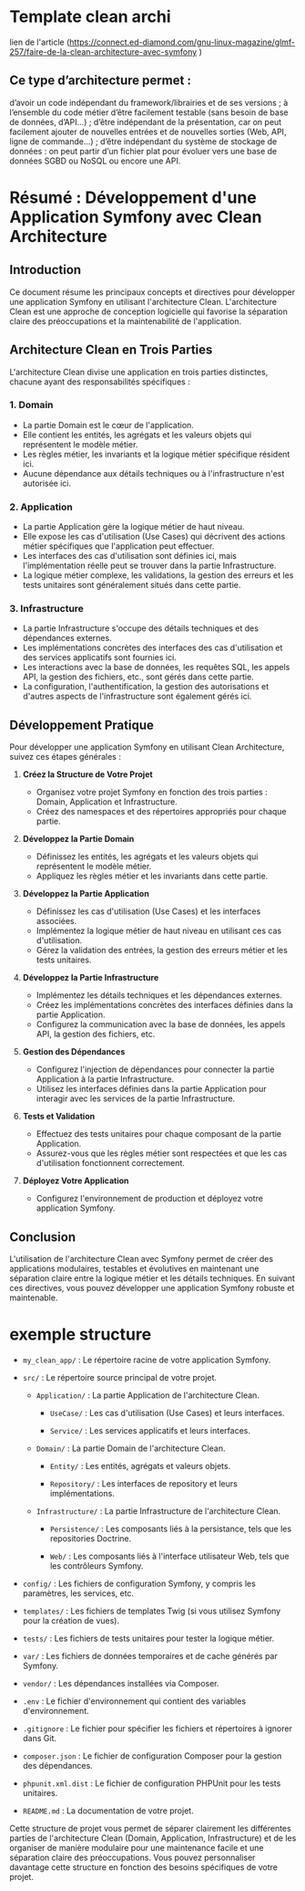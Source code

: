 # Template clean archi 
lien de l'article (https://connect.ed-diamond.com/gnu-linux-magazine/glmf-257/faire-de-la-clean-architecture-avec-symfony
)

## Ce type d’architecture permet :

d’avoir un code indépendant du framework/librairies et de ses versions ;
à l’ensemble du code métier d’être facilement testable (sans besoin de base de données, d’API...) ;
d’être indépendant de la présentation, car on peut facilement ajouter de nouvelles entrées et de nouvelles sorties (Web, API, ligne de commande...) ;
d’être indépendant du système de stockage de données : on peut partir d’un fichier plat pour évoluer vers une base de données SGBD ou NoSQL ou encore une API.


# Résumé : Développement d'une Application Symfony avec Clean Architecture

## Introduction
Ce document résume les principaux concepts et directives pour développer une application Symfony en utilisant l'architecture Clean. L'architecture Clean est une approche de conception logicielle qui favorise la séparation claire des préoccupations et la maintenabilité de l'application.

## Architecture Clean en Trois Parties
L'architecture Clean divise une application en trois parties distinctes, chacune ayant des responsabilités spécifiques :

### 1. Domain
- La partie Domain est le cœur de l'application.
- Elle contient les entités, les agrégats et les valeurs objets qui représentent le modèle métier.
- Les règles métier, les invariants et la logique métier spécifique résident ici.
- Aucune dépendance aux détails techniques ou à l'infrastructure n'est autorisée ici.

### 2. Application
- La partie Application gère la logique métier de haut niveau.
- Elle expose les cas d'utilisation (Use Cases) qui décrivent des actions métier spécifiques que l'application peut effectuer.
- Les interfaces des cas d'utilisation sont définies ici, mais l'implémentation réelle peut se trouver dans la partie Infrastructure.
- La logique métier complexe, les validations, la gestion des erreurs et les tests unitaires sont généralement situés dans cette partie.

### 3. Infrastructure
- La partie Infrastructure s'occupe des détails techniques et des dépendances externes.
- Les implémentations concrètes des interfaces des cas d'utilisation et des services applicatifs sont fournies ici.
- Les interactions avec la base de données, les requêtes SQL, les appels API, la gestion des fichiers, etc., sont gérés dans cette partie.
- La configuration, l'authentification, la gestion des autorisations et d'autres aspects de l'infrastructure sont également gérés ici.

## Développement Pratique
Pour développer une application Symfony en utilisant Clean Architecture, suivez ces étapes générales :

1. **Créez la Structure de Votre Projet**
   - Organisez votre projet Symfony en fonction des trois parties : Domain, Application et Infrastructure.
   - Créez des namespaces et des répertoires appropriés pour chaque partie.

2. **Développez la Partie Domain**
   - Définissez les entités, les agrégats et les valeurs objets qui représentent le modèle métier.
   - Appliquez les règles métier et les invariants dans cette partie.

3. **Développez la Partie Application**
   - Définissez les cas d'utilisation (Use Cases) et les interfaces associées.
   - Implémentez la logique métier de haut niveau en utilisant ces cas d'utilisation.
   - Gérez la validation des entrées, la gestion des erreurs métier et les tests unitaires.

4. **Développez la Partie Infrastructure**
   - Implémentez les détails techniques et les dépendances externes.
   - Créez les implémentations concrètes des interfaces définies dans la partie Application.
   - Configurez la communication avec la base de données, les appels API, la gestion des fichiers, etc.

5. **Gestion des Dépendances**
   - Configurez l'injection de dépendances pour connecter la partie Application à la partie Infrastructure.
   - Utilisez les interfaces définies dans la partie Application pour interagir avec les services de la partie Infrastructure.

6. **Tests et Validation**
   - Effectuez des tests unitaires pour chaque composant de la partie Application.
   - Assurez-vous que les règles métier sont respectées et que les cas d'utilisation fonctionnent correctement.

7. **Déployez Votre Application**
   - Configurez l'environnement de production et déployez votre application Symfony.

## Conclusion
L'utilisation de l'architecture Clean avec Symfony permet de créer des applications modulaires, testables et évolutives en maintenant une séparation claire entre la logique métier et les détails techniques. En suivant ces directives, vous pouvez développer une application Symfony robuste et maintenable.


# exemple structure 


- `my_clean_app/` : Le répertoire racine de votre application Symfony.

- `src/` : Le répertoire source principal de votre projet.

  - `Application/` : La partie Application de l'architecture Clean.

    - `UseCase/` : Les cas d'utilisation (Use Cases) et leurs interfaces.

    - `Service/` : Les services applicatifs et leurs interfaces.

  - `Domain/` : La partie Domain de l'architecture Clean.

    - `Entity/` : Les entités, agrégats et valeurs objets.

    - `Repository/` : Les interfaces de repository et leurs implémentations.

  - `Infrastructure/` : La partie Infrastructure de l'architecture Clean.

    - `Persistence/` : Les composants liés à la persistance, tels que les repositories Doctrine.

    - `Web/` : Les composants liés à l'interface utilisateur Web, tels que les contrôleurs Symfony.

- `config/` : Les fichiers de configuration Symfony, y compris les paramètres, les services, etc.

- `templates/` : Les fichiers de templates Twig (si vous utilisez Symfony pour la création de vues).

- `tests/` : Les fichiers de tests unitaires pour tester la logique métier.

- `var/` : Les fichiers de données temporaires et de cache générés par Symfony.

- `vendor/` : Les dépendances installées via Composer.

- `.env` : Le fichier d'environnement qui contient des variables d'environnement.

- `.gitignore` : Le fichier pour spécifier les fichiers et répertoires à ignorer dans Git.

- `composer.json` : Le fichier de configuration Composer pour la gestion des dépendances.

- `phpunit.xml.dist` : Le fichier de configuration PHPUnit pour les tests unitaires.

- `README.md` : La documentation de votre projet.

Cette structure de projet vous permet de séparer clairement les différentes parties de l'architecture Clean (Domain, Application, Infrastructure) et de les organiser de manière modulaire pour une maintenance facile et une séparation claire des préoccupations. Vous pouvez personnaliser davantage cette structure en fonction des besoins spécifiques de votre projet.
